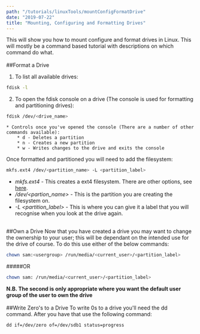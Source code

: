 ```yaml
---
path: "/tutorials/linuxTools/mountConfigFormatDrive"
date: "2019-07-22"
title: "Mounting, Configuring and Formatting Drives"
---
```


This will show you how to mount configure and format drives in Linux. This will mostly be a command based tutorial with descriptions on which command do what.
<br/><br/>
##Format a Drive
1. To list all available drives:
```bash
fdisk -l
```
2. To open the fdisk console on a drive (The console is used for formatting and partitioning drives):
```bash
fdisk /dev/<drive_name>
```
    * Controls once you've opened the console (There are a number of other commands available):
        * d - Deletes a partition
        * n - Creates a new partition
        * w - Writes changes to the drive and exits the console

Once formatted and partitioned you will need to add the filesystem:
```bash
mkfs.ext4 /dev/<partition_name> -L <partition_label>
```
* *mkfs.ext4* - This creates a ext4 filesystem. There are other options, see [here](https://www.systutorials.com/docs/linux/man/8-mkfs/).
* */dev/<partion_name>* - This is the partition you are creating the filesystem on.
* *-L <partition_label>* - This is where you can give it a label that you will recognise when you look at the drive again.
<br/><br/>

##Own a Drive
Now that you have created a drive you may want to change the ownership to your user; this will be dependant on the intended use for the drive of course. To do this use either of the below commands:

```bash
chown sam:<usergroup> /run/media/<current_user>/<partition_label>
```
#####OR
```bash
chown sam: /run/media/<current_user>/<partition_label>
```
**N.B. The second is only appropriate where you want the default user group of the user to own the drive**
<br/><br/>
##Write Zero's to a Drive
To write 0s to a drive you'll need the dd command. After you have that use the following command:
```
dd if=/dev/zero of=/dev/sdb1 status=progress
```
